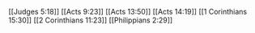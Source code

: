 [[Judges 5:18]]
[[Acts 9:23]]
[[Acts 13:50]]
[[Acts 14:19]]
[[1 Corinthians 15:30]]
[[2 Corinthians 11:23]]
[[Philippians 2:29]]
